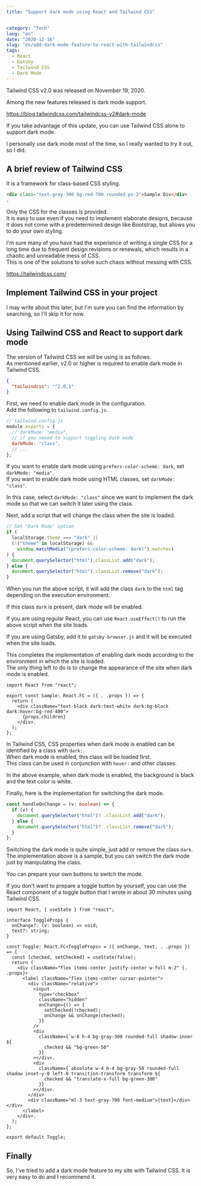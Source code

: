 ```yaml
---
title: "Support dark mode using React and Tailwind CSS"


category: "Tech"
lang: "en"
date: "2020-12-16"
slug: "en/add-dark-mode-feature-to-react-with-tailwindcss"
tags:
  - React
  - Gatsby
  - Tailwind CSS
  - Dark Mode
---
```


Tailwind CSS v2.0 was released on November 19, 2020.

Among the new features released is dark mode support.

https://blog.tailwindcss.com/tailwindcss-v2#dark-mode

If you take advantage of this update, you can use Tailwind CSS alone to support dark mode.

I personally use dark mode most of the time, so I really wanted to try it out, so I did.

## A brief review of Tailwind CSS

It is a framework for class-based CSS styling.

```html
<div class="text-gray-300 bg-red-700 rounded px-2">Sample Div</div>
.
```

Only the CSS for the classes is provided.  
It is easy to use even if you need to implement elaborate designs, because it does not come with a predetermined design like Bootstrap, but allows you to do your own styling.

I'm sure many of you have had the experience of writing a single CSS for a long time due to frequent design revisions or renewals, which results in a chaotic and unreadable mess of CSS.  
This is one of the solutions to solve such chaos without messing with CSS.

https://tailwindcss.com/

## Implement Tailwind CSS in your project

I may write about this later, but I'm sure you can find the information by searching, so I'll skip it for now.

## Using Tailwind CSS and React to support dark mode

The version of Tailwind CSS we will be using is as follows.  
As mentioned earlier, v2.0 or higher is required to enable dark mode in Tailwind CSS.

```json
{
  "tailwindcss": "^2.0.1"
}
```

First, we need to enable dark mode in the configuration.  
Add the following to `tailwind.config.js`.

```js
// tailwind.config.js
module.exports = {
  // darkMode: "media",
  // if you neeed to support toggling Dark mode
  darkMode: "class",
  // ...
};
```

If you want to enable dark mode using `prefers-color-scheme: dark`, set `darkMode: "media"`.  
If you want to enable dark mode using HTML classes, set `darkMode: "class"`.

In this case, select `darkMode: "class"` since we want to implement the dark mode so that we can switch it later using the class.

Next, add a script that will change the class when the site is loaded.

```js
// Set "Dark Mode" option
if (
  localStorage.theme === "dark" ||
  (!("theme" in localStorage) &&
    window.matchMedia("(prefers-color-scheme: dark)").matches)
) {
  document.querySelector("html").classList.add("dark");
} else {
  document.querySelector("html").classList.remove("dark");
}
```

When you run the above script, it will add the class `dark` to the `html` tag depending on the execution environment.

If this class `dark` is present, dark mode will be enabled.

If you are using regular React, you can use `React.useEffect()` to run the above script when the site loads.

If you are using Gatsby, add it to `gatsby-browser.js` and it will be executed when the site loads.

This completes the implementation of enabling dark mode according to the environment in which the site is loaded.  
The only thing left to do is to change the appearance of the site when dark mode is enabled.

```tsx
import React from "react";

export const Sample: React.FC = ({ . .props }) => {
  return (
    <div className="text-black dark:text-white dark:bg-black dark:hover:bg-red-400">
      {props.children}
    </div>.
  );
};
```

In Tailwind CSS, CSS properties when dark mode is enabled can be identified by a class with `dark:`.  
When dark mode is enabled, this class will be loaded first.  
This class can be used in conjunction with `hover:` and other classes.

In the above example, when dark mode is enabled, the background is black and the text color is white.

Finally, here is the implementation for switching the dark mode.

```ts
const handleOnChange = (v: boolean) => {
  if (v) {
    document.querySelector("html")? .classList.add("dark");
  } else {
    document.querySelector("html")? .classList.remove("dark");
  }
};
```

Switching the dark mode is quite simple, just add or remove the class `dark`.  
The implementation above is a sample, but you can switch the dark mode just by manipulating the class.

You can prepare your own buttons to switch the mode.

If you don't want to prepare a toggle button by yourself, you can use the React component of a toggle button that I wrote in about 30 minutes using Tailwind CSS.

```tsx
import React, { useState } from "react";

interface ToggleProps {
  onChange?: (v: boolean) => void;
  text?: string;
}

const Toggle: React.FC<ToggleProps> = ({ onChange, text, . .props }) => {
  const [checked, setChecked] = useState(false);
  return (
    <div className="flex items-center justify-center w-full m-2" {. .props}>
      <label className="flex items-center cursor-pointer">
        <div className="relative">
          <input
            type="checkbox"
            className="hidden"
            onChange={() => {
              setChecked(!checked);
              onChange && onChange(checked);
            }}
          />
          <div
            className={`w-8 h-4 bg-gray-300 rounded-full shadow-inner ${
              checked && "bg-green-50"
            }}
          ></div>.
          <div
            className={`absolute w-4 h-4 bg-gray-50 rounded-full shadow inset-y-0 left-0 transition-transform transform ${
              checked && "translate-x-full bg-green-300"
            }}
          ></div>.
        </div>
        <div className="ml-3 text-gray-700 font-medium">{text}</div> </div>
      </label>
    </div>.
  );
};

export default Toggle;
```

## Finally

So, I've tried to add a dark mode feature to my site with Tailwind CSS.
It is very easy to do and I recommend it.
